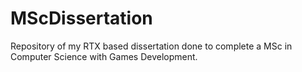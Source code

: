 # MScDissertation
Repository of my RTX based dissertation done to complete a MSc in Computer Science with Games Development. 
